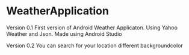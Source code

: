 # WeatherApplication
Version 0.1
First version of Android Weather Applicaton. Using Yahoo Weather and Json. Made using Android Studio

Version 0.2
You can search for your location
different backgroundcolor

